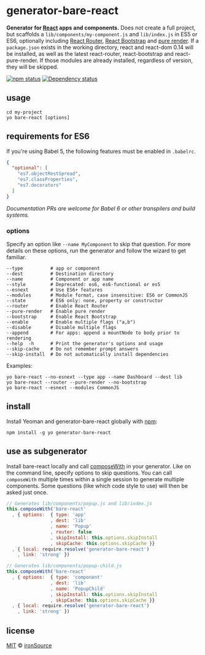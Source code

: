 # generator-bare-react

**Generator for [React](https://github.com/facebook/react) apps and components.** Does not create a full project, but scaffolds a `lib/components/my-component.js` and `lib/index.js` in ES5 or ES6, optionally including [React Router](https://rackt.github.io/react-router), [React Bootstrap](http://react-bootstrap.github.io/) and [pure render](https://github.com/gaearon/react-pure-render). If a `package.json` exists in the working directory, react and react-dom 0.14 will be installed, as well as the latest react-router, react-bootstrap and react-pure-render. If those modules are already installed, regardless of version, they will be skipped.

[![npm status](http://img.shields.io/npm/v/generator-bare-react.svg?style=flat-square)](https://www.npmjs.org/package/generator-bare-react)  [![Dependency status](https://img.shields.io/david/ironSource/node-generator-bare-react.svg?style=flat-square)](https://david-dm.org/ironSource/node-generator-bare-react)

## usage

```
cd my-project
yo bare-react [options]
```

## requirements for ES6

If you're using Babel 5, the following features must be enabled in `.babelrc`.

```json
{
  "optional": [
    "es7.objectRestSpread",
    "es7.classProperties",
    "es7.decorators"
  ]
}
```

*Documentation PRs are welcome for Babel 6 or other transpilers and build systems.*

### options

Specify an option like `--name MyComponent` to skip that question. For more details on these options, run the generator and follow the wizard to get familiar.

```
--type          # app or component
--dest          # Destination directory
--name          # Component or app name
--style         # Deprecated: es6, es6-functional or es5
--esnext        # Use ES6+ features
--modules       # Module format, case insensitive: ES6 or CommonJS
--state         # ES6 only: none, property or constructor
--router        # Enable React Router
--pure-render   # Enable pure render
--bootstrap     # Enable React Bootstrap
--enable        # Enable multiple flags ("a,b")
--disable       # Disable multiple flags
--append        # For apps: append a mountNode to body prior to rendering
--help  -h      # Print the generator's options and usage
--skip-cache    # Do not remember prompt answers
--skip-install  # Do not automatically install dependencies
```

Examples:

```
yo bare-react --no-esnext --type app --name Dashboard --dest lib
yo bare-react --router --pure-render --no-bootstrap
yo bare-react --esnext --modules CommonJS
```

## install

Install Yeoman and generator-bare-react globally with [npm](https://npmjs.org):

```
npm install -g yo generator-bare-react
```

## use as subgenerator

Install bare-react locally and call [composeWith](http://yeoman.io/authoring/composability.html) in your generator. Like on the command line, specify options to skip questions. You can call `composeWith` multiple times within a single session to generate multiple components. Some questions (like which code style to use) will then be asked just once.

```js
// Generates lib/components/popup.js and lib/index.js
this.composeWith('bare-react'
  , { options:  { type: 'app'
                , dest: 'lib'
                , name: 'Popup'
                , router: false
                , skipInstall: this.options.skipInstall
                , skipCache: this.options.skipCache }}
  , { local: require.resolve('generator-bare-react')
    , link: 'strong' })

// Generates lib/components/popup-child.js
this.composeWith('bare-react'
  , { options:  { type: 'component'
                , dest: 'lib'
                , name: 'PopupChild'
                , skipInstall: this.options.skipInstall
                , skipCache: this.options.skipCache }}
  , { local: require.resolve('generator-bare-react')
    , link: 'strong' })
```

## license

[MIT](http://opensource.org/licenses/MIT) © [ironSource](http://www.ironsrc.com/)
